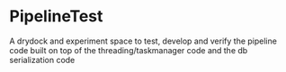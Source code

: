 # PipelineTest
A drydock and experiment space to test, develop and verify the pipeline code built on top of the threading/taskmanager code and the db serialization code
